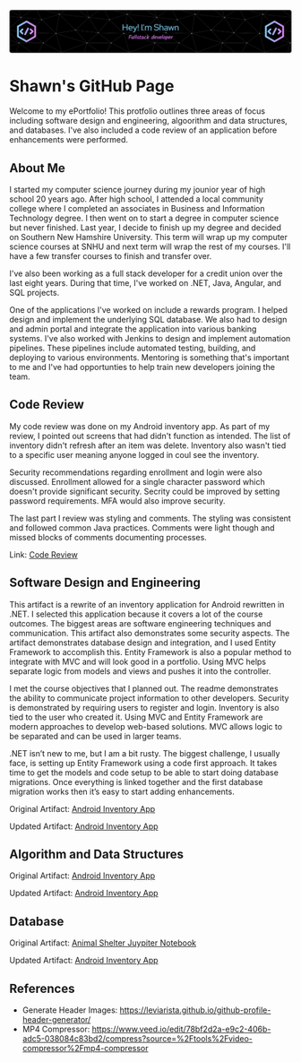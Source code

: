 ![Header](./github-header-image.png)
# Shawn's GitHub Page

Welcome to my ePortfolio! This protfolio outlines three areas of focus including software design and engineering, algoorithm and data structures, and databases. I've also included a code review of an application before enhancements were performed.

## About Me
I started my computer science journey during my jounior year of high school 20 years ago. After high school, I attended a local community college where I completed an associates in Business and Information Technology degree. I then went on to start a degree in computer science but never finished. Last year, I decide to finish up my degree and decided on Southern New Hamshire University. This term will wrap up my computer science courses at SNHU and next term will wrap the rest of my courses. I'll have a few transfer courses to finish and transfer over. 

I've also been working as a full stack developer for a credit union over the last eight years. During that time, I've worked on .NET, Java, Angular, and SQL projects. 

One of the applications I've worked on include a rewards program. I helped design and implement the underlying SQL database. We also had to design and admin portal and integrate the application into various banking systems. I've also worked with Jenkins to design and implement automation pipelines. These pipelines include automated testing, building, and deploying to various environments. Mentoring is something that's important to me and I've had opportunties to help train new developers joining the team.

## Code Review
My code review was done on my Android inventory app. As part of my review, I pointed out screens that had didn't function as intended. The list of inventory didn't refresh after an item was delete. Inventory also wasn't tied to a specific user meaning anyone logged in coul see the inventory.

Security recommendations regarding enrollment and login were also discussed. Enrollment allowed for a single character password which doesn't provide significant security. Secrity could be improved by setting password requirements. MFA would also improve security.

The last part I review was styling and comments. The styling was consistent and followed common Java practices. Comments were light though and missed blocks of comments documenting processes.

Link: [Code Review](https://github.com/sjcurtis/sjcurtis.github.io/blob/main/Code%20Review%20Compressed.mp4)



## Software Design and Engineering



This artifact is a rewrite of an inventory application for Android rewritten in .NET. I selected this application because it covers a lot of the course outcomes. The biggest areas are software engineering techniques and communication. This artifact also demonstrates some security aspects. The artifact demonstrates database design and integration, and I used Entity Framework to accomplish this. Entity Framework is also a popular method to integrate with MVC and will look good in a portfolio. Using MVC helps separate logic from models and views and pushes it into the controller.

I met the course objectives that I planned out. The readme demonstrates the ability to communicate project information to other developers. Security is demonstrated by requiring users to register and login. Inventory is also tied to the user who created it. Using MVC and Entity Framework are modern approaches to develop web-based solutions. MVC allows logic to be separated and can be used in larger teams. 

.NET isn’t new to me, but I am a bit rusty. The biggest challenge, I usually face, is setting up Entity Framework using a code first approach. It takes time to get the models and code setup to be able to start doing database migrations. Once everything is linked together and the first database migration works then it’s easy to start adding enhancements.

Original Artifact: [Android Inventory App](./AndroidInventoryApp)

Updated Artifact: [Android Inventory App](./InventoryProjectSecurityUpdate)

## Algorithm and Data Structures


Original Artifact: [Android Inventory App](./AndroidInventoryApp)

Updated Artifact: [Android Inventory App](./InventoryProjectSecurityUpdate)

## Database


Original Artifact: [Animal Shelter Juypiter Notebook](./JuypiterNotebook)

Updated Artifact: [Android Inventory App](./InventoryProjectSecurityUpdate)

## References
- Generate Header Images: https://leviarista.github.io/github-profile-header-generator/
- MP4 Compressor: https://www.veed.io/edit/78bf2d2a-e9c2-406b-adc5-038084c83bd2/compress?source=%2Ftools%2Fvideo-compressor%2Fmp4-compressor
 